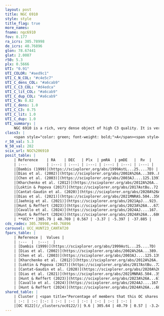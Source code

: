 ```yaml
---
layout: post
title: NGC 6910
style: style
title_flag: true
more_names: 
fname: ngc6910
fov: 0.177
ra_icrs: 305.78998
de_icrs: 40.76896
glon: 78.67441
glat: 2.0087
r50: 5.3
plx: 0.5666
UTI: "0.91"
UTI_COLOR: "#aed9c1"
UTI_C_N_COL: "#c4e5c7"
UTI_C_dens_COL: "#a6cab9"
UTI_C_C3_COL: "#d4edca"
UTI_C_lit_COL: "#a6cab9"
UTI_C_dup_COL: "#a6cab9"
UTI_C_N: 0.82
UTI_C_dens: 1.0
UTI_C_C3: 0.75
UTI_C_lit: 1.0
UTI_C_dup: 1.0
UTI_summary: |
    NGC 6910 is a rich, very dense object of high C3 quality. It is very well-studied in the literature. This object shares a very small percentage of members with a later reported entry.
class3: |
    <span style="color: green; font-weight: bold;">A</span><span style="color: #FFC300; font-weight: bold;">B</span>
r_50_val: 5.3
N_50_val: 282
scix_url: NGC%206910
posit_table: |
    | Reference    | RA    | DEC   | Plx  | pmRA  | pmDE   |  Rv  |
    | :---         | :---: | :---: | :---: | :---: | :---: | :---: |
    |[Dambis (1999)](https://scixplorer.org/abs/1999AstL...25....7D) | 305.783 | 40.775 | -- | -- | -- | -- |
    |[Dias et al. (2002)](https://scixplorer.org/abs/2002A%26A...389..871D) | 305.8 | 40.778 | -- | -2.46 | -6.02 | -31.57 |
    |[Chen et al. (2003)](https://scixplorer.org/abs/2003AJ....125.1397C) | 305.828 | 40.785 | -- | -3.66 | -5.33 | -30.0 |
    |[Kharchenko et al. (2012)](https://scixplorer.org/abs/2012A%26A...543A.156K) | 305.812 | 40.795 | -- | -4.27 | -5.72 | -- |
    |[Loktin & Popova (2017)](https://scixplorer.org/abs/2017AstBu..72..257L) | 305.805 | 40.778 | -- | -1.333 | -1.557 | -32.8 |
    |[Cantat-Gaudin et al. (2020)](https://scixplorer.org/abs/2020A%26A...640A...1C) | 305.797 | 40.771 | 0.545 | -3.415 | -5.359 | -- |
    |[Dias et al. (2021)](https://scixplorer.org/abs/2021MNRAS.504..356D) | 305.789 | 40.767 | 0.539 | -3.431 | -5.373 | -- |
    |[Jaehnig et al. (2021)](https://scixplorer.org/abs/2021ApJ...923..129J) | 305.799 | 40.771 | 0.581 | -3.387 | -5.389 | -- |
    |[Hunt & Reffert (2023)](https://scixplorer.org/abs/2023A%26A...673A.114H) | 305.802 | 40.774 | 0.569 | -3.296 | -5.423 | -30.639 |
    |[Cavallo et al. (2024)](https://scixplorer.org/abs/2024AJ....167...12C) | 305.74 | 40.734 | 0.57 | -- | -- | -- |
    |[Hunt & Reffert (2024)](https://scixplorer.org/abs/2024A%26A...686A..42H) | 305.802 | 40.774 | 0.569 | -3.296 | -5.423 | -30.639 |
    | **UCC** |305.79 | 40.769 | 0.567 | -3.37 | -5.397 | -37.885 | 
cds_radec: 305.78998,+40.76896
carousel: UCC_HUNT23_CANTAT20
fpars_table: |
    | Reference |  Values |
    | :---  |  :---:  |
    | [Dambis (1999)](https://scixplorer.org/abs/1999AstL...25....7D) | `E_B-V_=1.049, DM0=10.77, log_age_=6.5` |
    | [Dias et al. (2002)](https://scixplorer.org/abs/2002A%26A...389..871D) | `E(B-V)=0.971, Dist=1139.0, Age=7.127` |
    | [Chen et al. (2003)](https://scixplorer.org/abs/2003AJ....125.1397C) | `HDis=1139, Age=0.01` |
    | [Kharchenko et al. (2012)](https://scixplorer.org/abs/2012A%26A...543A.156K) | `e_bv=1.041, distance=1127, log_age=7.53` |
    | [Loktin & Popova (2017)](https://scixplorer.org/abs/2017AstBu..72..257L) | `E(B-V)=0.986, Dmod=10.421, logt=7.076` |
    | [Cantat-Gaudin et al. (2020)](https://scixplorer.org/abs/2020A%26A...640A...1C) | `AVNN=2.83, DMNN=11.19, AgeNN=7.13` |
    | [Dias et al. (2021)](https://scixplorer.org/abs/2021MNRAS.504..356D) | `Av=3.155, Dist=1722, logage=6.936, [Fe/H]=0.035` |
    | [Hunt & Reffert (2023)](https://scixplorer.org/abs/2023A%26A...673A.114H) | `AV50=3.832, diffAV50=2.893, MOD50=11.135, logAge50=7.18` |
    | [Cavallo et al. (2024)](https://scixplorer.org/abs/2024AJ....167...12C) | `AV50=3.4, dMod50=11.13, logAge50=7.27, [Fe/H]50=0.9` |
    | [Hunt & Reffert (2024)](https://scixplorer.org/abs/2024A%26A...686A..42H) | `MassJ=2155.38` |
shared_table: |
    | Cluster | <span title="Percentage of members that this OC shares with the ones listed">%</span>   | RA   | DEC   | Plx   | pmRA  | pmDE  | Rv | UTI |
    | :-: | :-: |:-: | :-: | :-: | :-: | :-: | :-: | :-: |
    |[OC 0122](/_clusters/oc0122/)| 9.6 | 305.64 | 40.79 | 0.57 | -3.24 | -5.39 | -67.21 |0.07 |
---
```

